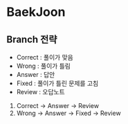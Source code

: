 # BaekJoon

## Branch 전략
* Correct : 풀이가 맞음
* Wrong : 풀이가 틀림
* Answer : 답안
* Fixed : 풀이가 틀린 문제를 고침
* Review : 오답노트

1. Correct -> Answer -> Review
2. Wrong -> Answer -> Fixed -> Review

